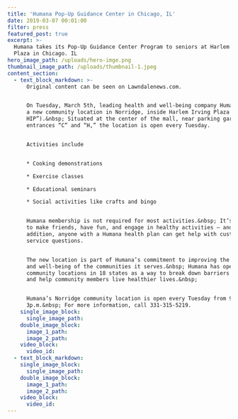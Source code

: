 ```yaml
---
title: 'Humana Pop-Up Guidance Center in Chicago, IL'
date: 2019-03-07 00:01:00
filter: press
featured_post: true
excerpt: >-
  Humana takes its Pop-Up Guidance Center Program to seniors at Harlem Irving
  Plaza in Chicago. IL
hero_image_path: /uploads/hero-imge.png
thumbnail_image_path: /uploads/thumbnail-1.jpeg
content_section:
  - text_block_markdown: >-
      Original content can be seen on Lawndalenews.com.


      On Tuesday, March 5th, leading health and well-being company Humana opened
      a new community location in Norridge, inside Harlem Irving Plaza (“the
      HIP”).&nbsp; Situated at the center of the mall, near parking garage
      entrances “C” and “H,” the location is open every Tuesday.


      Activities include


      * Cooking demonstrations

      * Exercise classes

      * Educational seminars

      * Social activities like crafts and bingo


      Humana membership is not required for most activities.&nbsp; It’s a place
      to make friends, have fun, and engage in healthy activities – and in
      addition, anyone with a Humana health plan can get help with customer
      service questions.


      The new location is part of Humana’s commitment to improving the health
      and well-being of the communities it serves.&nbsp; Humana has opened
      community locations in 18 states as a way to break down barriers to health
      and help community members live healthier lives.&nbsp;


      Humana’s Norridge community location is open every Tuesday from 9a.m. to
      3p.m.&nbsp; For more information, call 331-315-5219.
    single_image_block:
      single_image_path:
    double_image_block:
      image_1_path:
      image_2_path:
    video_block:
      video_id:
  - text_block_markdown:
    single_image_block:
      single_image_path:
    double_image_block:
      image_1_path:
      image_2_path:
    video_block:
      video_id:
---
```


